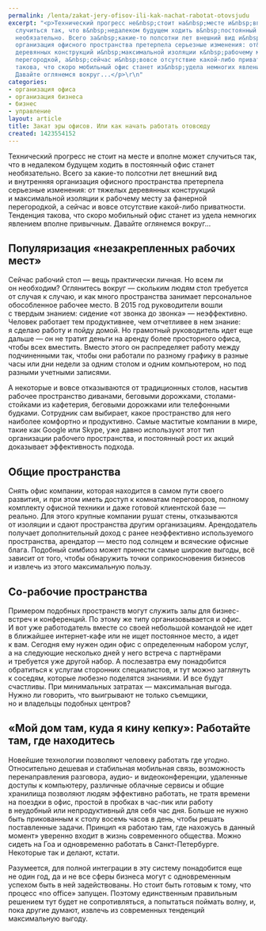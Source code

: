 ```yaml
---
permalink: /lenta/zakat-jery-ofisov-ili-kak-nachat-rabotat-otovsjudu
excerpt: "<p>Технический прогресс не&nbsp;стоит на&nbsp;месте и&nbsp;вполне может
  случиться так, что в&nbsp;недалеком будущем ходить в&nbsp;постоянный офис станет
  необязательно. Всего за&nbsp;какие-то полсотни лет внешний вид и&nbsp;внутренняя
  организация офисного пространства претерпела серьезные изменения: от&nbsp;тяжелых
  деревянных конструкций и&nbsp;максимальной изоляции к&nbsp;рабочему месту за&nbsp;фанерной
  перегородкой, а&nbsp;сейчас и&nbsp;вовсе отсутствие какой-либо приватности. Тенденция
  такова, что скоро мобильный офис станет из&nbsp;удела немногих явлением вполне привычным.
  Давайте оглянемся вокруг...</p>\r\n"
categories:
- организация офиса
- организация бизнеса
- бизнес
- управление
layout: article
title: Закат эры офисов. Или как начать работать отовсюду
created: 1423554152
---
```

Технический прогресс не стоит на месте и вполне может случиться так, что в недалеком будущем ходить в постоянный офис станет необязательно. Всего за какие-то полсотни лет внешний вид и внутренняя организация офисного пространства претерпела серьезные изменения: от тяжелых деревянных конструкций и максимальной изоляции к рабочему месту за фанерной перегородкой, а сейчас и вовсе отсутствие какой-либо приватности. Тенденция такова, что скоро мобильный офис станет из удела немногих явлением вполне привычным. Давайте оглянемся вокруг...

## Популяризация «незакрепленных рабочих мест» ##

Сейчас рабочий стол — вещь практически личная. Но всем ли он необходим? Оглянитесь вокруг — скольким людям стол требуется от случая к случаю, и как много пространства занимает персональное обособленное рабочее место. В 2015 год руководители вошли с твердым знанием: сидение «от звонка до звонка» — неэффективно. Человек работает тем продуктивнее, чем отчетливее в нем знание: я сделаю работу и пойду домой. Но грамотный руководитель идет еще дальше — он не тратит деньги на аренду более просторного офиса, чтобы всех вместить. Вместо этого он распределяет работу между подчиненными так, чтобы они работали по разному графику в разные часы или дни недели за одним столом и одним компьютером, но под разными учетными записями.

А некоторые и вовсе отказываются от традиционных столов, насытив рабочее пространство диванами, беговыми дорожками, столами-стойками из кафетерия, беговыми дорожками или телефонными будками. Сотрудник сам выбирает, какое пространство для него наиболее комфортно и продуктивно. Самые маститые компании в мире, такие как Google или Skype, уже давно используют этот тип организации рабочего пространства, и постоянный рост их акций доказывает эффективность подхода.

## Общие пространства ##

Снять офис компании, которая находится в самом пути своего развития, и при этом иметь доступ к комнатам переговоров, полному комплекту офисной техники и даже готовой клиентской базе — реально. Для этого крупные компании рушат стены, отказываются от изоляции и сдают пространства другим организациям. Арендодатель получает дополнительный доход с ранее неэффективно используемого пространства, арендатор — место под солнцем и всяческие офисные блага. Подобный симбиоз может принести самые широкие выгоды, всё зависит от того, чтобы обнаружить точки соприкосновения бизнесов и извлечь из этого максимальную пользу.

## Со-рабочие пространства ##

Примером подобных пространств могут служить залы для бизнес-встреч и конференций. По этому же типу организовывается и офис. И вот уже работодатель вместе со своей небольшой командой не идет в ближайшее интернет-кафе или не ищет постоянное место, а идет к вам. Сегодня ему нужен один офис с определенным набором услуг, а на следующие несколько дней у него встреча с партнёрами и требуется уже другой набор. А послезавтра ему понадобится обратиться к услугам сторонних специалистов, и тут можно заглянуть к соседям, которые любезно поделятся знаниями. И все будут счастливы. При минимальных затратах — максимальная выгода. Нужно ли говорить, что выигрывают не только съемщики, но и владельцы подобных центров?

## «Мой дом там, куда я кину кепку»: Работайте там, где находитесь ##

Новейшие технологии позволяют человеку работать где угодно. Относительно дешевая и стабильная мобильная связь, возможность перенаправления разговора, аудио- и видеоконференции, удаленные доступы к компьютеру, различные облачные сервисы и общие хранилища позволяют людям эффективно работать, не тратя времени на поездки в офис, простой в пробках в час-пик или работу в неудобный или непродуктивный для себя час дня. Больше не нужно быть прикованным к столу восемь часов в день, чтобы решать поставленные задачи. Принцип «я работаю там, где нахожусь в данный момент» уверенно входит в жизнь современного общества. Можно сидеть на Гоа и одновременно работать в Санкт-Петербурге. Некоторые так и делают, кстати.

Разумеется, для полной интеграции в эту систему понадобится еще не один год, да и не все сферы бизнеса могут с одновременным успехом быть в ней задействованы. Но стоит быть готовым к тому, что процесс «no office» запущен. Поэтому единственным правильным решением тут будет не сопротивляться, а попытаться поймать волну, и, пока другие думают, извлечь из современных тенденций максимальную выгоду.

  

